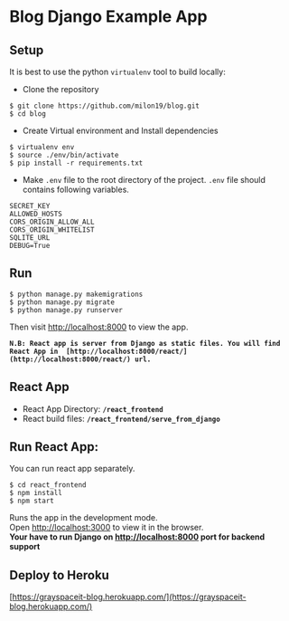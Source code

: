 # Blog Django Example App

## Setup

It is best to use the python `virtualenv` tool to build locally:

- Clone the repository
```shell script
$ git clone https://github.com/milon19/blog.git
$ cd blog
```

- Create Virtual environment and Install dependencies
```shell script
$ virtualenv env
$ source ./env/bin/activate
$ pip install -r requirements.txt
```

- Make `.env` file to the root directory of the project. `.env` file should contains following variables.
```
SECRET_KEY
ALLOWED_HOSTS
CORS_ORIGIN_ALLOW_ALL
CORS_ORIGIN_WHITELIST
SQLITE_URL
DEBUG=True
```

## Run
```shell script
$ python manage.py makemigrations
$ python manage.py migrate
$ python manage.py runserver
```
Then visit [http://localhost:8000](http://localhost:8000) to view the app.

<b>`N.B: React app is server from Django as static files. You will find React App in 
[http://localhost:8000/react/](http://localhost:8000/react/) url.`</b>

## React App
- React App Directory: <b>`/react_frontend`</b>
- React build files: <b>`/react_frontend/serve_from_django`</b>

## Run React App:
You can run react app separately.
```shell script
$ cd react_frontend
$ npm install
$ npm start
```
Runs the app in the development mode.\
Open [http://localhost:3000](http://localhost:3000) to view it in the browser. <br />
<b> Your have to run Django on [http://localhost:8000](http://localhost:8000) port for backend support </b>


## Deploy to Heroku

[https://grayspaceit-blog.herokuapp.com/](https://grayspaceit-blog.herokuapp.com/)


